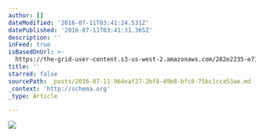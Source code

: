 ```yaml
---
author: []
dateModified: '2016-07-11T03:41:24.531Z'
datePublished: '2016-07-11T03:41:31.365Z'
description: ''
inFeed: true
isBasedOnUrl: >-
  https://the-grid-user-content.s3-us-west-2.amazonaws.com/282e2235-e719-46bd-b229-994d547fde1f.jpg
title: ''
starred: false
sourcePath: _posts/2016-07-11-964eaf27-2bf8-49b8-bfc0-75bc1cca53ae.md
_context: 'http://schema.org'
_type: Article

---
```

![](https://the-grid-user-content.s3-us-west-2.amazonaws.com/282e2235-e719-46bd-b229-994d547fde1f.jpg)